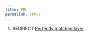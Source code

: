 ```yaml
---
title: PML
permalink: /PML/
---
```


1.  REDIRECT [Perfectly matched layer](/Perfectly_matched_layer "wikilink")
